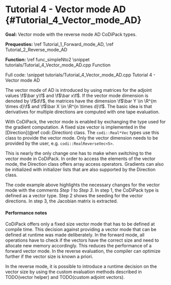 Tutorial 4 - Vector mode AD {#Tutorial_4_Vector_mode_AD}
=======

**Goal:** Vector mode with the reverse mode AD CoDiPack types.

**Prequesties:** \ref Tutorial_1_Forward_mode_AD, \ref Tutorial_2_Reverse_mode_AD

**Function:** \ref func_simpleNto2
\snippet tutorials/Tutorial_4_Vector_mode_AD.cpp Function

Full code:
\snippet tutorials/Tutorial_4_Vector_mode_AD.cpp Tutorial 4 - Vector mode AD

The vector mode of AD is introduced by using matrices for the adjoint values \f$\bar y\f$ and \f$\bar x\f$. If the vector
mode dimension is denoted by \f$d\f$, the matrices have the dimension \f$\bar Y \in \R^{m \times d}\f$ and
\f$\bar X \in \R^{n \times d}\f$. The basic idea is that derivatives for multiple directions are computed with one tape evaluation.

With CoDiPack, the vector mode is enabled by exchanging the type used for the gradient computation. A fixed size vector
is implemented in the [Direction](@ref codi::Direction) class. The `codi::Real*Vec` types use this class to provide the
vector mode. Only the vector dimension needs to be provided by the user, e.g. `codi::RealReverseVec<5>`.

This is nearly the only change one has to make when switching to the vector mode in CoDiPack. In order to access the
elements of the vector mode, the Direction class offers array access operators. Gradients can also be initialized with
initializer lists that are also supported by the Direction class.

The code example above highlights the necessary changes for the vector mode with the comments *Step 1* to *Step 3*. In step 1,
the CoDiPack type is defined as a vector type. Step 2 shows the seeding for the vector directions. In step 3, the
Jacobian matrix is extracted.

#### Performance notes ####

CoDiPack offers only a fixed size vector mode that has to be defined at compile time. This decision against providing
a vector mode that can be defined at runtime was made deliberately. In the forward mode, all operations have to check
if the vectors have the correct size and need to allocate new memory accordingly. This reduces the performance of a
forward vector mode. In the reverse evaluation, the compiler can optimize further if the vector size is
known a priori.

In the reverse mode, it is possible to introduce a runtime decision on the vector size by using the custom evaluation
methods described in TODO(vector helper) and TODO(custom adjoint vectors).






